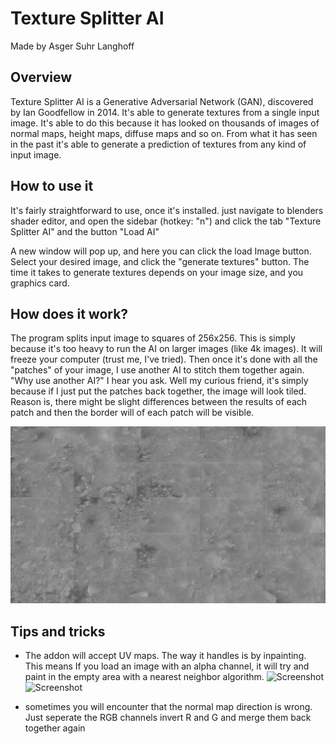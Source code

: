 # Texture Splitter AI

Made by Asger Suhr Langhoff

## Overview

Texture Splitter AI is a Generative Adversarial Network (GAN), discovered
by Ian Goodfellow in 2014. It's able to generate textures from a single input
image. It's able to do this because it has looked on thousands of images of
normal maps, height maps, diffuse maps and so on. From what it has seen in the
past it's able to generate a prediction of textures from any kind of input image.

## How to use it

It's fairly straightforward to use, once it's installed.
just navigate to blenders shader editor, and open the sidebar (hotkey: "n")
and click the tab "Texture Splitter AI" and the button "Load AI"

A new window will pop up, and here you can click the load Image button.
Select your desired image, and click the "generate textures" button.
The time it takes to generate textures depends on your image size, and you graphics card.

## How does it work?

The program splits input image to squares of 256x256. This is simply
because it's too heavy to run the AI on larger images (like 4k images).
It will freeze your computer (trust me, I've tried). Then once it's done
with all the "patches" of your image, I use another AI to stitch them
together again. "Why use another AI?" I hear you ask. Well my curious friend,
it's simply because if I just put the patches back together, the image will look tiled.
Reason is, there might be slight differences between the results of each patch
and then the border will of each patch will be visible.

![Screenshot](img/tiles.png)


## Tips and tricks

+ The addon will accept UV maps. The way it handles is by inpainting.
This means If you load an image with an alpha channel, it will try and
paint in the empty area with a nearest neighbor algorithm.
![Screenshot](img/body_diff.png)
![Screenshot](img/test.png)

+ sometimes you will encounter that the normal map direction is wrong.
Just seperate the RGB channels invert R and G and merge them back together again
